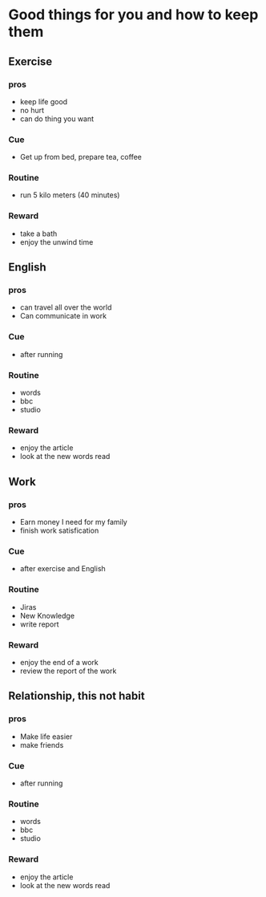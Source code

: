 # Good things for you and how to keep them
## Exercise
### pros
* keep life good
* no hurt
* can do thing you want
### Cue
* Get up from bed, prepare tea, coffee
### Routine
* run  5 kilo meters (40 minutes)
### Reward
* take a bath
* enjoy the unwind time

## English
### pros
* can travel all over the world
* Can communicate in work
### Cue
* after running
### Routine
* words
* bbc
* studio
### Reward
* enjoy the article
* look at the new words read
## Work
### pros
* Earn money I need for my family
* finish work satisfication
### Cue
* after exercise and English
### Routine
* Jiras
* New Knowledge
* write report
### Reward
* enjoy the end of a work
* review the report of the work
## Relationship, this not habit
### pros
* Make life easier
* make friends
### Cue
* after running
### Routine
* words
* bbc
* studio
### Reward
* enjoy the article
* look at the new words read
